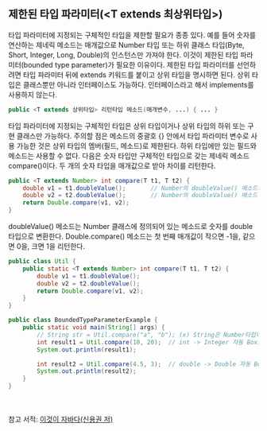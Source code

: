 ## 제한된 타입 파라미터(<T extends 최상위타입>)
타입 파라미터에 지정되는 구체적인 타입을 제한할 필요가 종종 있다. 예를 들어 숫자를 연산하는 제네릭 메소드는 매개값으로 Number 타입 또는 하위 클래스 타입(Byte, Short, Integer, Long, Double)의 인스턴스만 가져야 한다. 이것이 제한된 타입 파라미터(bounded type parameter)가 필요한 이유이다. 제한된 타입 파라미터를 선언하려면 타입 파라미터 뒤에 extends 키워드를 붙이고 상위 타입을 명시하면 된다. 상위 타입은 클래스뿐만 아니라 인터페이스도 가능하다. 인터페이스라고 해서 implements를 사용하지 않는다.

```java
public <T extends 상위타입> 리턴타입 메소드(매개변수, ...) { ... }
```

타입 파라미터에 지정되는 구체적인 타입은 상위 타입이거나 상위 타입의 하위 또는 구현 클래스만 가능하다. 주의할 점은 메소드의 중괄호 {} 안에서 타입 파라미터 변수로 사용 가능한 것은 상위 타입의 멤버(필드, 메소드)로 제한된다. 하위 타입에만 있는 필드와 메소드는 사용할 수 없다. 다음은 숫자 타입만 구체적인 타입으로 갖는 제네릭 메소드 compare()이다. 두 개의 숫자 타입을 매개값으로 받아 차이를 리턴한다.

```java
public <T extends Number> int compare(T t1, T t2) {
    double v1 = t1.doubleValue();       // Number의 doubleValue() 메소드 사용
    double v2 = t2.doubleValue();       // Number의 doubleValue() 메소드 사용
    return Double.compare(v1, v2);
}
```

doubleValue() 메소드는 Number 클래스에 정의되어 있는 메소드로 숫자를 double 타입으로 변환한다. Double.compare() 메소드는 첫 번째 매개값이 작으면 -1을, 같으면 0을, 크면 1을 리턴한다.

```java
public class Util {
    public static <T extends Number> int compare(T t1, T t2) {
        double v1 = t1.doubleValue();
        double v2 = t2.doubleValue();
        return Double.compare(v1, v2);
    }
}
```

```java
public class BoundedTypeParameterExample {
    public static void main(String[] args) {
        // String str = Util.compare("a", "b"); (x) String은 Number타입이 아님
        int result1 = Util.compare(10, 20);  // int -> Integer 자동 Boxing
        System.out.println(result1);

        int result2 = Util.compare(4.5, 3);  // double -> Double 자동 Boxing
        System.out.println(result2);
    }
}
```
<br><br>
참고 서적: [이것이 자바다(신용권 저)](http://www.yes24.com/Product/Goods/15651484?scode=032&OzSrank=1)